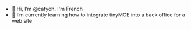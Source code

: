 - 👋 Hi, I’m @catyoh. I'm French
- 🌱 I’m currently learning how to integrate tinyMCE into a back office for a web site


<!---
catyoh/catyoh is a ✨ special ✨ repository because its `README.md` (this file) appears on your GitHub profile.
You can click the Preview link to take a look at your changes.
--->
